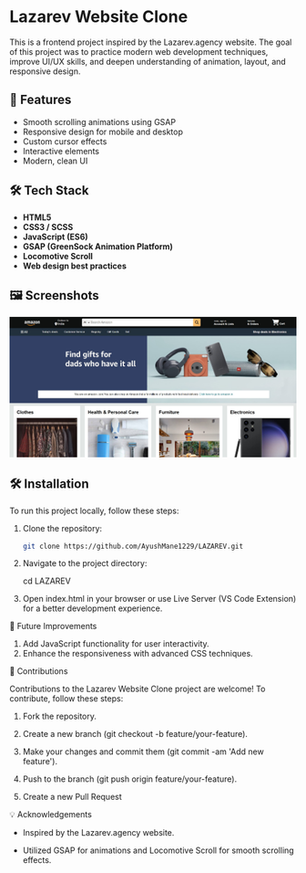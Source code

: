 # Lazarev Website Clone

This is a frontend project inspired by the Lazarev.agency website. The goal of this project was to practice modern web development techniques, improve UI/UX skills, and deepen understanding of animation, layout, and responsive design.

## 🚀 Features

- Smooth scrolling animations using GSAP
- Responsive design for mobile and desktop
- Custom cursor effects
- Interactive elements
- Modern, clean UI

## 🛠️ Tech Stack

- **HTML5**
- **CSS3 / SCSS**
- **JavaScript (ES6)**
- **GSAP (GreenSock Animation Platform)**
- **Locomotive Scroll**
- **Web design best practices**

## 🖼️ Screenshots

![Screenshot of the project](https://github.com/AyushMane1229/amazon/blob/main/amazon_screenshot.jpg?raw=true)  


## 🛠️ Installation

To run this project locally, follow these steps:


1. Clone the repository:
   ```bash
   git clone https://github.com/AyushMane1229/LAZAREV.git

2. Navigate to the project directory:

   cd LAZAREV

3. Open index.html in your browser or use Live Server (VS Code Extension) for a better development experience.

🌟 Future Improvements

   1. Add JavaScript functionality for user interactivity.
   2. Enhance the responsiveness with advanced CSS techniques.


🤝 Contributions

Contributions to the Lazarev Website Clone project are welcome! To contribute, follow these steps:

   1. Fork the repository.

   2. Create a new branch (git checkout -b feature/your-feature).

   3. Make your changes and commit them (git commit -am 'Add new feature').

   4. Push to the branch (git push origin feature/your-feature).

   5. Create a new Pull Request


💡 Acknowledgements

   - Inspired by the Lazarev.agency website.

   - Utilized GSAP for animations and Locomotive Scroll for smooth scrolling effects.
